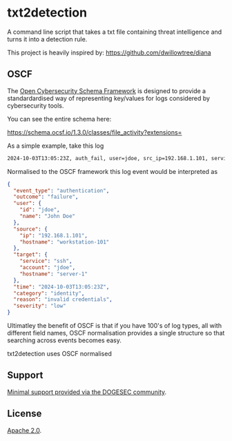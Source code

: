 # txt2detection

A command line script that takes a txt file containing threat intelligence and turns it into a detection rule.

This project is heavily inspired by: https://github.com/dwillowtree/diana

## OSCF

The [Open Cybersecurity Schema Framework](https://github.com/ocsf) is designed to provide a standardardised way of representing key/values for logs considered by cybersecurity tools.

You can see the entire schema here:

https://schema.ocsf.io/1.3.0/classes/file_activity?extensions=

As a simple example, take this log

```txt
2024-10-03T13:05:23Z, auth_fail, user=jdoe, src_ip=192.168.1.101, service=ssh, hostname=server-1, error=invalid password, severity=low
```

Normalised to the OSCF framework this log event would be interpreted as

```json
{
  "event_type": "authentication",
  "outcome": "failure",
  "user": {
    "id": "jdoe",
    "name": "John Doe"
  },
  "source": {
    "ip": "192.168.1.101",
    "hostname": "workstation-101"
  },
  "target": {
    "service": "ssh",
    "account": "jdoe",
    "hostname": "server-1"
  },
  "time": "2024-10-03T13:05:23Z",
  "category": "identity",
  "reason": "invalid credentials",
  "severity": "low"
}

```

Ultimatley the benefit of OSCF is that if you have 100's of log types, all with different field names, OSCF normalisation provides a single structure so that searching across events becomes easy.

txt2detection uses OSCF normalised 



## Support

[Minimal support provided via the DOGESEC community](https://community.dogesec.com/).

## License

[Apache 2.0](/LICENSE).